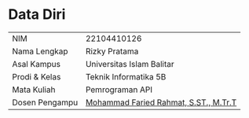 # Data Diri

|  |  |
|--|--|
| NIM | 22104410126 |
| Nama Lengkap | Rizky Pratama |
| Asal Kampus | Universitas Islam Balitar |
| Prodi & Kelas | Teknik Informatika 5B |
| Mata Kuliah | Pemrograman API |
| Dosen Pengampu | [Mohammad Faried Rahmat, S.ST., M.Tr.T](https://github.com/fariedrahmat) |
